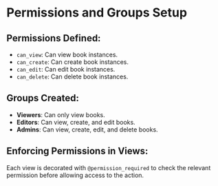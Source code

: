 # Permissions and Groups Setup

## Permissions Defined:
- `can_view`: Can view book instances.
- `can_create`: Can create book instances.
- `can_edit`: Can edit book instances.
- `can_delete`: Can delete book instances.

## Groups Created:
- **Viewers**: Can only view books.
- **Editors**: Can view, create, and edit books.
- **Admins**: Can view, create, edit, and delete books.

## Enforcing Permissions in Views:
Each view is decorated with `@permission_required` to check the relevant permission before allowing access to the action.
